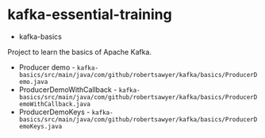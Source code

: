 # kafka-essential-training

- kafka-basics

Project to learn the basics of Apache Kafka.
- Producer demo - `kafka-basics/src/main/java/com/github/robertsawyer/kafka/basics/ProducerDemo.java`
- ProducerDemoWithCallback - `kafka-basics/src/main/java/com/github/robertsawyer/kafka/basics/ProducerDemoWithCallback.java`
- ProducerDemoKeys - `kafka-basics/src/main/java/com/github/robertsawyer/kafka/basics/ProducerDemoKeys.java`
